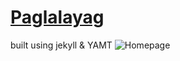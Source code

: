 # [Paglalayag](https://paglalayag.net/)

built using jekyll & YAMT
![Homepage](https://raw.githubusercontent.com/PandaSekh/Jekyll-YAMT/master/assets/img/screenshots/Screenshot.png?raw=true)